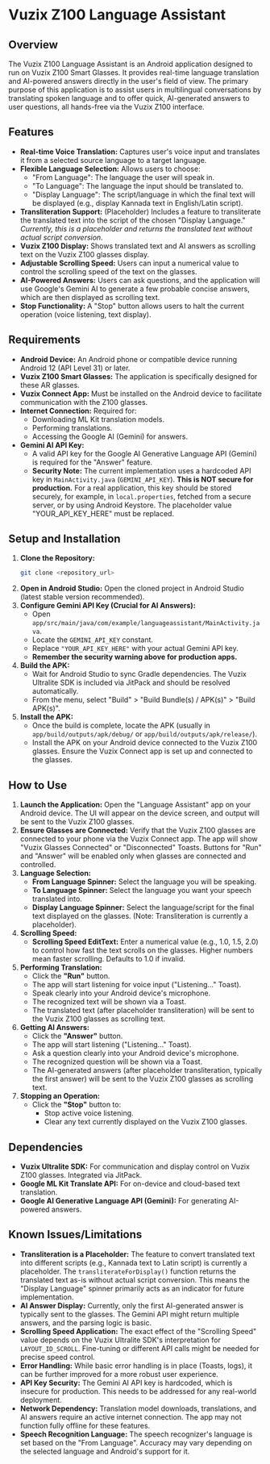 # Vuzix Z100 Language Assistant

## Overview

The Vuzix Z100 Language Assistant is an Android application designed to run on Vuzix Z100 Smart Glasses. It provides real-time language translation and AI-powered answers directly in the user's field of view. The primary purpose of this application is to assist users in multilingual conversations by translating spoken language and to offer quick, AI-generated answers to user questions, all hands-free via the Vuzix Z100 interface.

## Features

*   **Real-time Voice Translation:** Captures user's voice input and translates it from a selected source language to a target language.
*   **Flexible Language Selection:** Allows users to choose:
    *   "From Language": The language the user will speak in.
    *   "To Language": The language the input should be translated to.
    *   "Display Language": The script/language in which the final text will be displayed (e.g., display Kannada text in English/Latin script).
*   **Transliteration Support:** (Placeholder) Includes a feature to transliterate the translated text into the script of the chosen "Display Language." *Currently, this is a placeholder and returns the translated text without actual script conversion.*
*   **Vuzix Z100 Display:** Shows translated text and AI answers as scrolling text on the Vuzix Z100 glasses display.
*   **Adjustable Scrolling Speed:** Users can input a numerical value to control the scrolling speed of the text on the glasses.
*   **AI-Powered Answers:** Users can ask questions, and the application will use Google's Gemini AI to generate a few probable concise answers, which are then displayed as scrolling text.
*   **Stop Functionality:** A "Stop" button allows users to halt the current operation (voice listening, text display).

## Requirements

*   **Android Device:** An Android phone or compatible device running Android 12 (API Level 31) or later.
*   **Vuzix Z100 Smart Glasses:** The application is specifically designed for these AR glasses.
*   **Vuzix Connect App:** Must be installed on the Android device to facilitate communication with the Z100 glasses.
*   **Internet Connection:** Required for:
    *   Downloading ML Kit translation models.
    *   Performing translations.
    *   Accessing the Google AI (Gemini) for answers.
*   **Gemini AI API Key:**
    *   A valid API key for the Google AI Generative Language API (Gemini) is required for the "Answer" feature.
    *   **Security Note:** The current implementation uses a hardcoded API key in `MainActivity.java` (`GEMINI_API_KEY`). **This is NOT secure for production.** For a real application, this key should be stored securely, for example, in `local.properties`, fetched from a secure server, or by using Android Keystore. The placeholder value "YOUR_API_KEY_HERE" must be replaced.

## Setup and Installation

1.  **Clone the Repository:**
    ```bash
    git clone <repository_url>
    ```
2.  **Open in Android Studio:** Open the cloned project in Android Studio (latest stable version recommended).
3.  **Configure Gemini API Key (Crucial for AI Answers):**
    *   Open `app/src/main/java/com/example/languageassistant/MainActivity.java`.
    *   Locate the `GEMINI_API_KEY` constant.
    *   Replace `"YOUR_API_KEY_HERE"` with your actual Gemini API key.
    *   **Remember the security warning above for production apps.**
4.  **Build the APK:**
    *   Wait for Android Studio to sync Gradle dependencies. The Vuzix Ultralite SDK is included via JitPack and should be resolved automatically.
    *   From the menu, select "Build" > "Build Bundle(s) / APK(s)" > "Build APK(s)".
5.  **Install the APK:**
    *   Once the build is complete, locate the APK (usually in `app/build/outputs/apk/debug/` or `app/build/outputs/apk/release/`).
    *   Install the APK on your Android device connected to the Vuzix Z100 glasses. Ensure the Vuzix Connect app is set up and connected to the glasses.

## How to Use

1.  **Launch the Application:** Open the "Language Assistant" app on your Android device. The UI will appear on the device screen, and output will be sent to the Vuzix Z100 glasses.
2.  **Ensure Glasses are Connected:** Verify that the Vuzix Z100 glasses are connected to your phone via the Vuzix Connect app. The app will show "Vuzix Glasses Connected" or "Disconnected" Toasts. Buttons for "Run" and "Answer" will be enabled only when glasses are connected and controlled.
3.  **Language Selection:**
    *   **From Language Spinner:** Select the language you will be speaking.
    *   **To Language Spinner:** Select the language you want your speech translated into.
    *   **Display Language Spinner:** Select the language/script for the final text displayed on the glasses. (Note: Transliteration is currently a placeholder).
4.  **Scrolling Speed:**
    *   **Scrolling Speed EditText:** Enter a numerical value (e.g., 1.0, 1.5, 2.0) to control how fast the text scrolls on the glasses. Higher numbers mean faster scrolling. Defaults to 1.0 if invalid.
5.  **Performing Translation:**
    *   Click the **"Run"** button.
    *   The app will start listening for voice input ("Listening..." Toast).
    *   Speak clearly into your Android device's microphone.
    *   The recognized text will be shown via a Toast.
    *   The translated text (after placeholder transliteration) will be sent to the Vuzix Z100 glasses as scrolling text.
6.  **Getting AI Answers:**
    *   Click the **"Answer"** button.
    *   The app will start listening ("Listening..." Toast).
    *   Ask a question clearly into your Android device's microphone.
    *   The recognized question will be shown via a Toast.
    *   The AI-generated answers (after placeholder transliteration, typically the first answer) will be sent to the Vuzix Z100 glasses as scrolling text.
7.  **Stopping an Operation:**
    *   Click the **"Stop"** button to:
        *   Stop active voice listening.
        *   Clear any text currently displayed on the Vuzix Z100 glasses.

## Dependencies

*   **Vuzix Ultralite SDK:** For communication and display control on Vuzix Z100 glasses. Integrated via JitPack.
*   **Google ML Kit Translate API:** For on-device and cloud-based text translation.
*   **Google AI Generative Language API (Gemini):** For generating AI-powered answers.

## Known Issues/Limitations

*   **Transliteration is a Placeholder:** The feature to convert translated text into different scripts (e.g., Kannada text to Latin script) is currently a placeholder. The `transliterateForDisplay()` function returns the translated text as-is without actual script conversion. This means the "Display Language" spinner primarily acts as an indicator for future implementation.
*   **AI Answer Display:** Currently, only the first AI-generated answer is typically sent to the glasses. The Gemini API might return multiple answers, and the parsing logic is basic.
*   **Scrolling Speed Application:** The exact effect of the "Scrolling Speed" value depends on the Vuzix Ultralite SDK's interpretation for `LAYOUT_ID_SCROLL`. Fine-tuning or different API calls might be needed for precise speed control.
*   **Error Handling:** While basic error handling is in place (Toasts, logs), it can be further improved for a more robust user experience.
*   **API Key Security:** The Gemini AI API key is hardcoded, which is insecure for production. This needs to be addressed for any real-world deployment.
*   **Network Dependency:** Translation model downloads, translations, and AI answers require an active internet connection. The app may not function fully offline for these features.
*   **Speech Recognition Language:** The speech recognizer's language is set based on the "From Language". Accuracy may vary depending on the selected language and Android's support for it.
